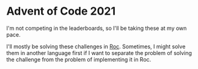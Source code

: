 # Advent of Code 2021

I'm not competing in the leaderboards, so I'll be taking these at my own
pace.

I'll mostly be solving these challenges in [Roc](https://roc-lang.org).
Sometimes, I might solve them in another language first if I want to
separate the problem of solving the challenge from the problem of
implementing it in Roc.
